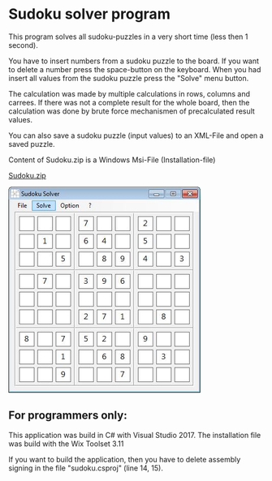 # Sudoku solver program


This program solves all sudoku-puzzles in a very short time (less then 1 second).

You have to insert numbers from a sudoku puzzle to the board.
If you want to delete a number press the space-button on the keyboard.
When you had insert all values from the sudoku puzzle press the "Solve" menu button.

The calculation was made by multiple calculations in rows, columns and carrees.
If there was not a complete result for the whole board, then the calculation 
was done by brute force mechanismen of precalculated result values.

You can also save a sudoku puzzle (input values) to an XML-File and open a saved puzzle.

Content of Sudoku.zip is a Windows Msi-File (Installation-file)
 
[Sudoku.zip](https://github.com/harborsiem/Sudoku/files/1313438/Sudoku.zip)

![](./images/Sudoku1.jpg)

## For programmers only:

This application was build in C# with Visual Studio 2017.
The installation file was build with the Wix Toolset 3.11

If you want to build the application, then you have to delete assembly signing in the file "sudoku.csproj" (line 14, 15).
